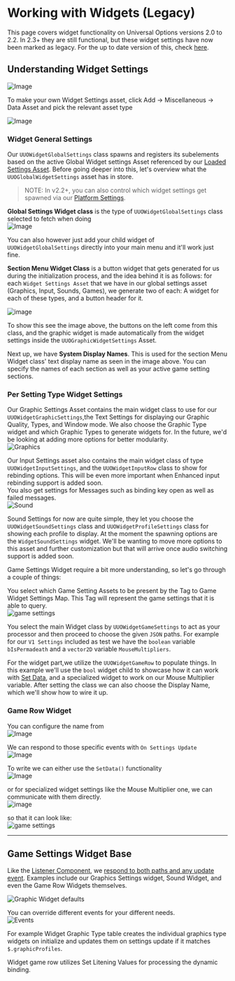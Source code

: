 # Working with Widgets (Legacy)

This page covers widget functionality on Universal Options versions 2.0 to 2.2. In 2.3+ they are still functional, but these widget settings have now been marked as legacy. For the up to date version of this, check [here](/3-WorkingWithWidgets.md).  

## Understanding Widget Settings

![Image](/Resources/Widgets/SS_GlobalWidget_Settings.JPG)  

To make your own Widget Settings asset, click Add -> Miscellaneous -> Data Asset and pick the relevant asset type  

![Image](/Resources/Widgets/SS_AssetPicker_WidgetSettings.JPG)  

### Widget General Settings

Our `UUOWidgetGlobalSettings` class spawns and registers its subelements based on the active Global Widget settings Asset referenced by our [Loaded Settings Asset](/README.md#loading-settings). Before going deeper into this, let's overview what the `UUOGlobalWidgetSettings` asset has in store.  

> NOTE: In v2.2+, you can also control which widget settings get spawned via our [Platform Settings](/2-PlatformSettings.md).  

**Global Settings Widget class** is the type of `UUOWidgetGlobalSettings` class selected to fetch when doing  
![Image](/Resources/Widgets/SS_Graph_GetGlobalWidget.JPG)  

You can also however just add your child widget of `UUOWidgetGlobalSettings` directly into your main menu and it'll work just fine.  

**Section Menu Widget Class** is a button widget that gets generated for us during the initialization process, and the idea behind it is as follows: for each `Widget Settings Asset` that we have in our global settings asset (Graphics, Input, Sounds, Games), we generate two of each: A widget for each of these types, and a button header for it.  

![image](/Resources/Game/SS_Graphics_UI.JPG)  

To show this see the image above, the buttons on the left come from this class, and the graphic widget is made automatically from the widget settings inside the `UUOGraphicWidgetSettings` Asset.  

Next up, we have **System Display Names**. This is used for the section Menu Widget class' text display name as seen in the image above. You can specify the names of each section as well as your active game setting sections.  

### Per Setting Type Widget Settings

Our Graphic Settings Asset contains the main widget class to use for our `UUOWidgetGraphicSettings`,the Text Settings for displaying our Graphic Quality, Types, and Window mode. We also choose the Graphic Type widget and which Graphic Types to generate widgets for. In the future, we'd be looking at adding more options for better modularity.  
![Graphics](/Resources/Widgets/SS_GraphicsWidget_Settings.JPG)  

Our Input Settings asset also contains the main widget class of type `UUOWidgetInputSettings`, and the `UUOWidgetInputRow` class to show for rebinding options. This will be even more important when Enhanced input rebinding support is added soon.  
You also get settings for Messages such as binding key open as well as failed messages.  
![Sound](/Resources/Widgets/SS_InputWidget_Settings.JPG)  

Sound Settings for now are quite simple, they let you choose the `UUOWidgetSoundSettings` class and `UUOWidgetProfileSettings` class for showing each profile to display. At the moment the spawning options are the `WidgetSoundSettings` widget. We'll be wanting to move more options to this asset and further customization but that will arrive once audio switching support is added soon.  

Game Settings Widget require a bit more understanding, so let's go through a couple of things:  

You select which Game Setting Assets to be present by the Tag to Game Widget Settings Map. This Tag will represent the game settings that it is able to query.  
![game settings](/Resources/Widgets/SS_GameWidget_Settings.JPG)  

You select the main Widget class by `UUOWidgetGameSettings` to act as your processor and then proceed to choose the given `JSON` paths. For example for our `V1 Settings` included as test we have the `boolean` variable `bIsPermadeath` and a `vector2D` variable `MouseMultipliers`.  

For the widget part,we utilize the `UUOWidgetGameRow` to populate things. In this example we'll use the `bool` widget child to showcase how it can work with [Set Data](/WorkingWithTheSettingsSystem.md#writing-data), and a specialized widget to work on our Mouse Multiplier variable.  After setting the class we can also choose the Display Name, which we'll show how to wire it up.  

### Game Row Widget  

You can configure the name from  
![Image](/Resources/Widgets/SS_Graph_GameSettings_SetName.JPG)  

We can respond to those specific events with `On Settings Update`  
![Image](/Resources/Widgets/SS_Graph_BoolRead.JPG)  

To write we can either use the `SetData()` functionality  
![Image](/Resources/Widgets/SS_Graph_BoolWrite.JPG)  

or for specialized widget settings like the Mouse Multiplier one, we can communicate with them directly.  
![image](/Resources/Widgets/SS_Graph_GameSettings_MouseXY.JPG)  

so that it can look like:  
![game settings](/Resources/Game/SS_Game_UI.JPG)  
___  

## Game Settings Widget Base

Like the [Listener Component](/WorkingWithTheSettingsSystem.md#settings-listener-component), we [respond to both paths and any update event](WorkingWithTheSettingsSystem.md#responding-to-changes). Examples include our Graphics Settings widget, Sound Widget, and even the Game Row Widgets themselves.  

![Graphic Widget defaults](/Resources/Widgets/SS_GraphicsWidget_Defaults.JPG)  

You can override different events for your different needs.  
![Events](/Resources/Widgets/SS_WidgetSettings_events.JPG)  

For example Widget Graphic Type table creates the individual graphics type widgets on initialize and updates them on settings update if it matches `$.graphicProfiles`.  

Widget game row utilizes Set Litening Values for processing the dynamic binding.  
